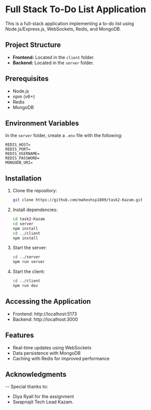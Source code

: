 # Full Stack To-Do List Application

This is a full-stack application implementing a to-do list using Node.js/Express.js, WebSockets, Redis, and MongoDB.

## Project Structure

- **Frontend:** Located in the `client` folder.
- **Backend:** Located in the `server` folder.

## Prerequisites

- Node.js
- npm (v6+)
- Redis
- MongoDB

## Environment Variables

In the `server` folder, create a `.env` file with the following:

```
REDIS_HOST=
REDIS_PORT=
REDIS_USERNAME=
REDIS_PASSWORD=
MONGODB_URI=
```

## Installation

1. Clone the repository:

   ```bash
   git clone https://github.com/maheshsp1809/task2-Kazam.git
   ```

2. Install dependencies:

   ```bash
   cd task2-Kazam
   cd server
   npm install
   cd ../client
   npm install
   ```

3. Start the server:

   ```bash
   cd ../server
   npm run server
   ```

4. Start the client:
   ```bash
   cd ../client
   npm run dev
   ```

## Accessing the Application

- Frontend: http://localhost:5173
- Backend: http://localhost:3000

## Features

- Real-time updates using WebSockets
- Data persistence with MongoDB
- Caching with Redis for improved performance

## Acknowledgments

-- Special thanks to:

- Diya Ryall for the assignment
- Swapnajit Tech Lead Kazam.
